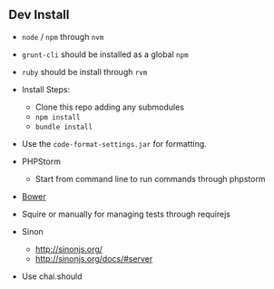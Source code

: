 ## Dev Install

* `node` / `npm` through `nvm`
* `grunt-cli` should be installed as a global `npm`
* `ruby` should be install through `rvm`
* Install Steps:
    * Clone this repo adding any submodules
    * `npm install`
    * `bundle install`
* Use the `code-format-settings.jar` for formatting.


* PHPStorm
    * Start from command line to run commands through phpstorm
* [Bower](http://bower.io/)
* Squire or manually for managing tests through requirejs
* Sinon
    * http://sinonjs.org/
    * http://sinonjs.org/docs/#server
* Use chai.should